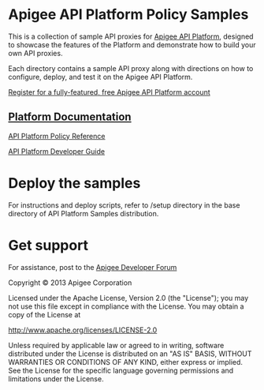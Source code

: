 # Apigee API Platform Policy Samples

This is a collection of sample API proxies for [Apigee API Platform](http://apigee.com/about/enterprise), designed to showcase the features of the Platform and demonstrate how to build your own API proxies.

Each directory contains a sample API proxy along with directions
on how to configure, deploy, and test it on the Apigee API Platform.

[Register for a fully-featured, free Apigee API Platform account](
http://enterprise.apigee.com/signup)

## [Platform Documentation](http://apigee.com/docs)

[API Platform Policy Reference](https://apigee.com/docs/enterprise/content/customize-apis)

[API Platform Developer Guide](https://apigee.com/docs/enterprise/content/developer_guide)

# Deploy the samples

For instructions and deploy scripts, refer to /setup directory in the 
base directory of API Platform Samples distribution.

# Get support

For assistance, post to the [Apigee Developer Forum](http://support.apigee.com)

Copyright © 2013 Apigee Corporation

Licensed under the Apache License, Version 2.0 (the "License"); you may 
not use this file except in compliance with the License. You may obtain 
a copy of the License at

http://www.apache.org/licenses/LICENSE-2.0

Unless required by applicable law or agreed to in writing, software
distributed under the License is distributed on an "AS IS" BASIS,
WITHOUT WARRANTIES OR CONDITIONS OF ANY KIND, either express or implied.
See the License for the specific language governing permissions and
limitations under the License.
